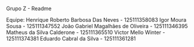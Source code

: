 Grupo Z - Readme

Equipe:
Henrique Roberto Barbosa Das Neves - 125111358083
Igor Moura Sousa - 125111347552
João Gabriel Magalhães de Oliveira - 125111346395
Matheus da Silva Calderone - 125111365510
Victor Mello Winter - 125111374381
Eduardo Cabral da Silva - 125111361281

